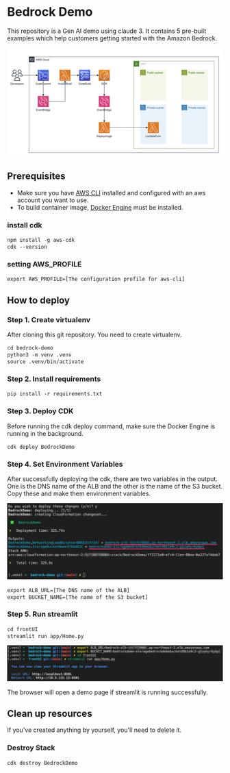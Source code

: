 
# Bedrock Demo
This repository is a Gen AI demo using claude 3. It contains 5 pre-built examples which help customers getting started with the Amazon Bedrock.

![Pic 1.](architecture.png)

## Prerequisites
- Make sure you have [AWS CLI](https://docs.aws.amazon.com/cli/latest/userguide/install-cliv2.html) installed and configured with an aws account you want to use.
- To build container image, [Docker Engine](https://docs.docker.com/engine/install/) must be installed.

### install cdk
```shell
npm install -g aws-cdk
cdk --version
```

### setting AWS_PROFILE
```shell
export AWS_PROFILE=[The configuration profile for aws-cli]
```

## How to deploy

### Step 1. Create virtualenv
After cloning this git repository. You need to create virtualenv.
```shell
cd bedrock-demo
python3 -m venv .venv
source .venv/bin/activate
```

### Step 2. Install requirements
```shell
pip install -r requirements.txt
```

### Step 3. Deploy CDK
Before running the cdk deploy command, make sure the Docker Engine is running in the background.
```shell
cdk deploy BedrockDemo
```

### Step 4. Set Environment Variables
After successfully deploying the cdk, there are two variables in the output. One is the DNS name of the ALB and the other is the name of the S3 bucket. Copy these and make them environment variables.

![Pic 2.](cdk_output.png)


```shell
export ALB_URL=[The DNS name of the ALB]
export BUCKET_NAME=[The name of the S3 bucket]
```

### Step 5. Run streamlit
```shell
cd frontUI
streamlit run app/Home.py
```

![Pic 3.](run_streamlit.png)

The browser will open a demo page if streamlit is running successfully. 

## Clean up resources
If you've created anything by yourself, you'll need to delete it.

### Destroy Stack
```shell
cdk destroy BedrockDemo
```
